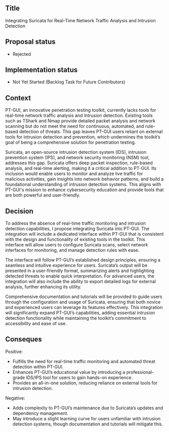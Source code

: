 ## Title 

Integrating Suricata for Real-Time Network Traffic Analysis and Intrusion Detection

## Proposal status

-   Rejected

## Implementation status

-   Not Yet Started (Backlog Task for Future Contributors)

## Context

PT-GUI, an innovative penetration testing toolkit, currently lacks tools for real-time network traffic analysis and intrusion detection. Existing tools such as TShark and Nmap provide detailed packet analysis and network scanning but do not meet the need for continuous, automated, and rule-based detection of threats. This gap leaves PT-GUI users reliant on external tools for intrusion detection and prevention, which undermines the toolkit’s goal of being a comprehensive solution for penetration testing.

Suricata, an open-source intrusion detection system (IDS), intrusion prevention system (IPS), and network security monitoring (NSM) tool, addresses this gap. Suricata offers deep packet inspection, rule-based analysis, and real-time alerting, making it a critical addition to PT-GUI. Its inclusion would enable users to monitor and analyze live traffic for malicious activities, gain insights into network behavior patterns, and build a foundational understanding of intrusion detection systems. This aligns with PT-GUI's mission to enhance cybersecurity education and provide tools that are both powerful and user-friendly.

## Decision

To address the absence of real-time traffic monitoring and intrusion detection capabilities, I propose integrating Suricata into PT-GUI. The integration will include a dedicated interface within PT-GUI that is consistent with the design and functionality of existing tools in the toolkit. This interface will allow users to configure Suricata scans, select network interfaces for monitoring, and manage detection rules with ease.

The interface will follow PT-GUI’s established design principles, ensuring a seamless and intuitive experience for users. Suricata’s output will be presented in a user-friendly format, summarizing alerts and highlighting detected threats to enable quick interpretation. For advanced users, the integration will also include the ability to export detailed logs for external analysis, further enhancing its utility.

Comprehensive documentation and tutorials will be provided to guide users through the configuration and usage of Suricata, ensuring that both novice and experienced users can leverage its features effectively. This integration will significantly expand PT-GUI’s capabilities, adding essential intrusion detection functionality while maintaining the toolkit’s commitment to accessibility and ease of use.

## Conseques

Positive:

-   Fulfills the need for real-time traffic monitoring and automated threat detection within PT-GUI.
-   Enhances PT-GUI’s educational value by introducing a professional-grade IDS/IPS tool for users to gain hands-on experience.
-   Provides an all-in-one solution, reducing reliance on external tools for intrusion detection.

Negative:

-   Adds complexity to PT-GUI’s maintenance due to Suricata’s updates and dependency management.
-   May introduce a slight learning curve for users unfamiliar with intrusion detection systems, though documentation and tutorials will mitigate this.
